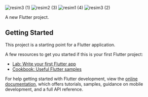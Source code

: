 

![resim3 (1)](https://user-images.githubusercontent.com/95686166/225268869-72ef2271-dc04-4037-8e52-c9a7d890fd27.jpg)
![resim2 (3)](https://user-images.githubusercontent.com/95686166/225268876-2c8b2807-724a-4570-a595-c1613ebd63b7.jpg)
![resim1 (4)](https://user-images.githubusercontent.com/95686166/225268884-c6cddde0-5a9a-48c0-879d-8f2d16f96523.jpg)
![resim3 (2)](https://user-images.githubusercontent.com/95686166/225268889-3c2efbd4-f88d-4914-856a-9b5a1db0863e.jpg)



A new Flutter project.

## Getting Started

This project is a starting point for a Flutter application.

A few resources to get you started if this is your first Flutter project:

- [Lab: Write your first Flutter app](https://docs.flutter.dev/get-started/codelab)
- [Cookbook: Useful Flutter samples](https://docs.flutter.dev/cookbook)

For help getting started with Flutter development, view the
[online documentation](https://docs.flutter.dev/), which offers tutorials,
samples, guidance on mobile development, and a full API reference.


